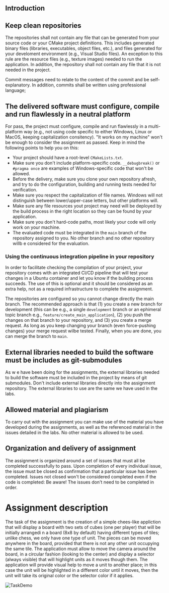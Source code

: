 

## Introduction







## Keep clean repositories

The repositories shall not contain any file that can be generated from your
source code or your CMake project definitions. This includes generated binary
files (libraries, executables, object files, etc.), and files generated for your
develoment environment (e.g., Visual Studio files). An exception to this rule
are the resource files (e.g., texture images) needed to run the application. In
addition, the repository shall not contain any file that it is not needed in the
project. 

Commit messages need to relate to the content of the commit and be
self-explanatory. In addition, commits shall be written using professional
language;

## The delivered software must configure, compile and run flawlessly in a neutral platform 

For  pass, the project must configure, compile and run
flawlessly in a multi-platform way (e.g., not using code specific to either
Windows, Linux or MacOS, keeping capitalization consitency). "It works on my
machine" won't be enough to consider the assignment as passed. Keep in mind the
following points to help you on this:

  - Your project should have a root-level `CMakeLists.txt`.
  - Make sure you don't include platform-specific code. `__debugbreak()` or
    `#pragma once` are examples of Windows-specific code that won't be allowed.
  - Before the delivery, make sure you clone your own repository afresh, and try
    to do the configuration, building and running tests needed for verification.
  - Make sure you respect the capitalization of file names. Windows will not
    distinguish between lower/upper-case letters, but other platforms will.
  - Make sure any file resources yout project may need will be deployed by the
    build process in the right location so they can be found by your application.
  - Make sure you don't hard-code paths, most likely your code will only work on
    your machine.
  - The evaluated code must be integrated in the `main` branch of the repository
    assigned to you. No other branch and no other repository willb e considered
    for the evaluation.
    
### Using the continuous integration pipeline in your repository

In order to facilitate checking the compilation of your project, your repository
comes with an integrated CI/CD pipeline that will test your changes in a Ubuntu
container and let you know if the building process succeeds. The use of this is
optional and it should be considered as an extra help, not as a required
infrastructure to complete the assignment.

The repositories are configured so you cannot change directly the main branch.
The recommended approach is that (1) you create a new branch for development
(this can be e.g., a single `development` branch or an ephimeral topic branch
e.g., `feature/create_main_application`), (2) you push the changes on that
branch to your repository, and (3) you create a merge request. As long as you
keep changing your branch (even force-pushing changes) your merge request wilbe
tested. Finally, when you are done, you can merge the branch to `main`.

## External libraries needed to build the software must be includes as git-submodules

As w e have been doing for the assignments, the external libraries needed to
build the software must be included in the project by means of git submodules.
Don't include external libraries directly into the assignment repository. The
external libraries to use are the same we have used in the labs.

## Allowed material and plagiarism

To carry out with the assignment you can make use of the material you have
developed during the assignments, as well as the referenced material in the
issues detailed in the labs. No other material is allowed to be used.

## Organization and delivery of assignment

The assignment is organized around a set of issues that must all be completed
successfully to pass. Upon completion of every individual issue, the issue must
be closed as confirmation that a particular issue has been completed. Issues not
closed won't be considered completed even if the code is completed: Be aware!
The issues don't need to be completed in order. 

# Assignment description

The task of the assignment is the creation of a simple chees-like appliction
that will display a board with two sets of cubes (one per player) that will be
initially arrangedi n a board (8x8 by default) having different types of tiles;
unlike chess, we only have one type of unit. The pieces can be moved anywhere in
the board, provided that there is not any other unit occupying the same tile.
The application must allow to move the camera around the board, in a circular
fashion (looking to the center) and display a selector (always visible) that
will highlight units as it moves though them. The application will provide
visual help to move a unit to another place; in this case the unit will be
highlighted in a different color until it moves, then the unit will take its
original color or the selector color if it applies.

![TaskDemo](TaskDemo.gif)
